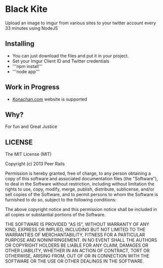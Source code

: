 
Black Kite
=========

Upload an image to imgur from various sites to your twitter account every 33 minutes using NodeJS

Installing
-------------

* You can just download the files and put it in your project.
* Set your Imgur Client ID and Twitter credentials
* '''npm install'''
* '''node app'''


Work in Progress
-----------

* [Konachan.com](http://konachan.com/help/api) website is supported

Why?
-----------

For fun and Great Justice

LICENSE
----------

The MIT License (MIT)

Copyright (c) 2013 Peer Rails

Permission is hereby granted, free of charge, to any person obtaining a copy of
this software and associated documentation files (the "Software"), to deal in
the Software without restriction, including without limitation the rights to
use, copy, modify, merge, publish, distribute, sublicense, and/or sell copies of
the Software, and to permit persons to whom the Software is furnished to do so,
subject to the following conditions:

The above copyright notice and this permission notice shall be included in all
copies or substantial portions of the Software.

THE SOFTWARE IS PROVIDED "AS IS", WITHOUT WARRANTY OF ANY KIND, EXPRESS OR
IMPLIED, INCLUDING BUT NOT LIMITED TO THE WARRANTIES OF MERCHANTABILITY, FITNESS
FOR A PARTICULAR PURPOSE AND NONINFRINGEMENT. IN NO EVENT SHALL THE AUTHORS OR
COPYRIGHT HOLDERS BE LIABLE FOR ANY CLAIM, DAMAGES OR OTHER LIABILITY, WHETHER
IN AN ACTION OF CONTRACT, TORT OR OTHERWISE, ARISING FROM, OUT OF OR IN
CONNECTION WITH THE SOFTWARE OR THE USE OR OTHER DEALINGS IN THE SOFTWARE.

